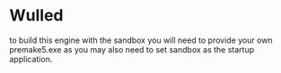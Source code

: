 # Wulled

to build this engine with the sandbox you will need to provide your own premake5.exe as you may also need to set sandbox as the startup application.
